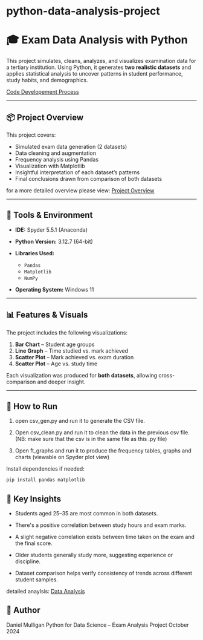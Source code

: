 # python-data-analysis-project

# 🎓 Exam Data Analysis with Python

This project simulates, cleans, analyzes, and visualizes examination data for a tertiary institution. Using Python, it generates **two realistic datasets** and applies statistical analysis to uncover patterns in student performance, study habits, and demographics.

[Code Developement Process](docs/code-developement-process.md) 

---

## 📦 Project Overview

This project covers:

- Simulated exam data generation (2 datasets)  
- Data cleaning and augmentation  
- Frequency analysis using Pandas  
- Visualization with Matplotlib  
- Insightful interpretation of each dataset’s patterns  
- Final conclusions drawn from comparison of both datasets

for a more detailed overview please view: [Project Overview](docs/project-overview.md) 

---

## 🧰 Tools & Environment

- **IDE:** Spyder 5.5.1 (Anaconda)  
- **Python Version:** 3.12.7 (64-bit)  
- **Libraries Used:**  
  - `Pandas`  
  - `Matplotlib`  
  - `NumPy`  

- **Operating System:** Windows 11

---

## 📊 Features & Visuals

The project includes the following visualizations:

1. **Bar Chart** – Student age groups  
2. **Line Graph** – Time studied vs. mark achieved  
3. **Scatter Plot** – Mark achieved vs. exam duration  
4. **Scatter Plot** – Age vs. study time

Each visualization was produced for **both datasets**, allowing cross-comparison and deeper insight.

---

## 🚀 How to Run

1. 	open csv_gen.py and run it to generate the CSV file.

2. 	Open csv_clean.py and run it to clean the data in the previous csv file.
	(NB: make sure that the csv is in the same file as this .py file)

3. 	Open ft_graphs and run it to produce the frequency tables, graphs and charts
	(viewable on Spyder plot view)

Install dependencies if needed:

```bash
pip install pandas matplotlib
```

## 📌 Key Insights

* Students aged 25–35 are most common in both datasets.

* There's a positive correlation between study hours and exam marks.

* A slight negative correlation exists between time taken on the exam and the final score.

* Older students generally study more, suggesting experience or discipline.

* Dataset comparison helps verify consistency of trends across different student samples.

detailed anaylsis: [Data Analysis](docs/data-analysis.md) 

## 👤 Author
Daniel Mulligan
Python for Data Science – Exam Analysis Project
October 2024
